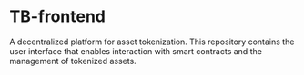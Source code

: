 # TB-frontend
A decentralized platform for asset tokenization. This repository contains the user interface that enables interaction with smart contracts and the management of tokenized assets.
